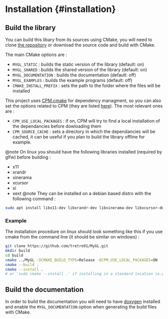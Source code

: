 # Installation  {#installation}

## Build the library

You can build this libary from its sources using CMake, you will need to clone
[the repository](https://github.com/tretre91/MyGL) or download the source code
and build with CMake.

The main CMake options are :
- `MYGL_STATIC` : builds the static version of the library (default: on)
- `MYGL_SHARED` : builds the shared version of the library (default: on)
- `MYGL_DOCUMENTATION` : builds the documentation (default: off)
- `MYGL_EXAMPLES` : builds the example programs (default: off)
- `CMAKE_INSTALL_PREFIX` : sets the path to the folder where the files will be installed

This project uses [CPM.cmake](https://github.com/cpm-cmake/CPM.cmake) for 
dependency managment, so you can also set the options related to CPM (they are
listed [here](https://github.com/cpm-cmake/CPM.cmake#options)). The most relevant
ones are :
- `CPM_USE_LOCAL_PACKAGES` : if on, CPM will try to find a local installation
  of the dependancies before dowloading them
- `CPM_SOURCE_CACHE` : sets a directory in which the dependancies will be cached,
  it can be useful if you plan to build the library offline for example.

@note
On linux you should have the following libraries installed (required by glfw) before building :
- x11
- xrandr
- xinerama
- xcursor
- xi
- xext
@note
They can be installed on a debian based distro with the following command :
```bash
sudo apt install libx11-dev libxrandr-dev libxinerama-dev libxcursor-dev libxi-dev libxext-dev
```

### Example

The installation procedure on linux should look something like this if you use
cmake from the command line (it should be similar on windows) :

```bash
git clone https://github.com/tretre91/MyGL.git
mkdir build
cd build
cmake ../MyGL -DCMAKE_BUILD_TYPE=Release -DCPM_USE_LOCAL_PACKAGES=ON
cmake --build .
cmake --install .
# or 'sudo cmake --install .' if installing in a standard location (e.g. /usr/local)
```

## Build the documentation

In order to build the documentation you will need to have [doxygen](https://www.doxygen.nl/download.html)
installed and enable the `MYGL_DOCUMENTATION` option when generating the build files with CMake.
